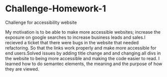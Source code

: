 # Challenge-Homework-1
Challenge for accessibility website

My motivation is to be able to make more accessible websites; increase the exposure on google searches to increase business leads and sales.I recieved a ticket that there were bugs in the website that needed refactoring. So that the links work properly and make more accessible for end users.Solved issues by adding title change and and changing all divs in the website to being more accessible and making the code easier to read. I learned how to do semantec elements, the meaning and the purpose of how they are viewed.
